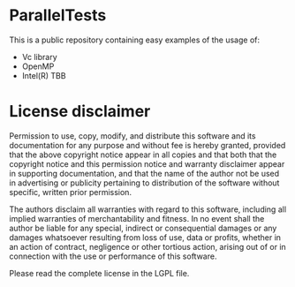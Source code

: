 ParallelTests
=============

This is a public repository containing easy examples of the usage of:
* Vc library
* OpenMP
* Intel(R) TBB

License disclaimer
=============

Permission to use, copy, modify, and distribute this software
and its documentation for any purpose and without fee is hereby
granted, provided that the above copyright notice appear in all
copies and that both that the copyright notice and this
permission notice and warranty disclaimer appear in supporting documentation, 
and that the name of the author not be used in
advertising or publicity pertaining to distribution of the
software without specific, written prior permission.

The authors disclaim all warranties with regard to this
software, including all implied warranties of merchantability
and fitness.  In no event shall the author be liable for any
special, indirect or consequential damages or any damages
whatsoever resulting from loss of use, data or profits, whether
in an action of contract, negligence or other tortious action,
arising out of or in connection with the use or performance of
this software.

Please read the complete license in the LGPL file.
